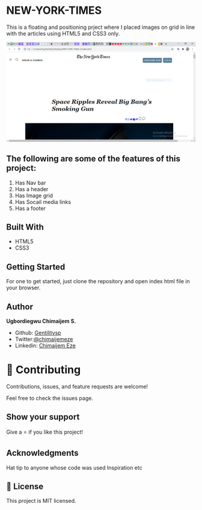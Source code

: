 # NEW-YORK-TIMES
This is a floating and positioning prject where I placed images on grid in line with the articles using HTML5 and CSS3 only.

![screenshot](./imgs/screenshot.PNG)

## The following are some   of the features of this project:

1. Has Nav bar
2. Has a header
3. Has Image grid
4. Has Socail media links
5. Has a footer

## Built With

- HTML5
- CSS3

## Getting Started 

For one to get started, just clone the repository and open index html file in your browser.

## Author

 **Ugbordiegwu Chimaijem S.**

- Github: [Gentilitysp](https://github.com/Gentilitysp)
- Twitter:[@chimaijemeze](https://twitter.com/ChimaijemEze)
- Linkedin: [Chimaijem Eze](https://www.linkedin.com/in/chimaijem-eze-585530134/)

# 🤝 Contributing
Contributions, issues, and feature requests are welcome!

Feel free to check the issues page.

## Show your support
Give a ⭐️ if you like this project!

## Acknowledgments
Hat tip to anyone whose code was used
Inspiration
etc
## 📝 License
This project is MIT licensed.